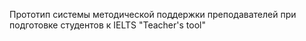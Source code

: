 
Прототип системы методической поддержки преподавателей при подготовке студентов к IELTS "Teacher's tool"
